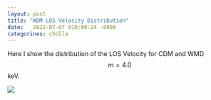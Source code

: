 ```yaml
---
layout: post
title: "WDM LOS Velocity Distribution"
date:   2022-07-07 010:00:24 -0800
categorines: cholla
---
```


Here I show the distribution of the LOS Velocity for CDM and WMD $$m=4.0$$ keV.

<img src="{{ site.url }}assets/images/wdm_velocity/los_velocity_distribution.png">

 